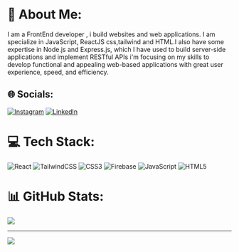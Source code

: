# 💫 About Me:                                           
I am a FrontEnd developer , i build websites and web applications. I am specialize in JavaScript, ReactJS css,tailwind and HTML.I also have some expertise in Node.js and Express.js, which I have used to build server-side applications and implement RESTful APIs
i'm focusing on my skills to develop functional and appealing web-based applications with great user experience, speed, and efficiency.


## 🌐 Socials:
[![Instagram](https://img.shields.io/badge/Instagram-%23E4405F.svg?logo=Instagram&logoColor=white)](https://instagram.com/mouhamed_anflousse) [![LinkedIn](https://img.shields.io/badge/LinkedIn-%230077B5.svg?logo=linkedin&logoColor=white)](https://linkedin.com/in/mouhamedanflousse) 

# 💻 Tech Stack:
![React](https://img.shields.io/badge/react-%2320232a.svg?style=for-the-badge&logo=react&logoColor=%2361DAFB) ![TailwindCSS](https://img.shields.io/badge/tailwindcss-%2338B2AC.svg?style=for-the-badge&logo=tailwind-css&logoColor=white) ![CSS3](https://img.shields.io/badge/css3-%231572B6.svg?style=for-the-badge&logo=css3&logoColor=white) ![Firebase](https://img.shields.io/badge/firebase-%23039BE5.svg?style=for-the-badge&logo=firebase) ![JavaScript](https://img.shields.io/badge/javascript-%23323330.svg?style=for-the-badge&logo=javascript&logoColor=%23F7DF1E) ![HTML5](https://img.shields.io/badge/html5-%23E34F26.svg?style=for-the-badge&logo=html5&logoColor=white)
# 📊 GitHub Stats:
![](https://github-readme-stats.vercel.app/api?username=mouhamedanflosse&theme=nightowl&hide_border=false&include_all_commits=false&count_private=false)

---
 [![](https://visitcount.itsvg.in/api?id=mouhamedanflosse&icon=0&color=0)](https://visitcount.itsvg.in)


<!-- Proudly created with GPRM ( https://gprm.itsvg.in ) -->

